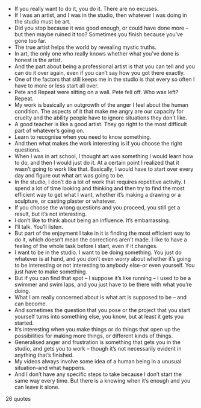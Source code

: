  - If you really want to do it, you do it. There are no excuses.
 - If I was an artist, and I was in the studio, then whatever I was doing in the studio must be art.
 - Did you stop because it was good enough, or could have done more – but then maybe ruined it too? Sometimes you finish because you’ve gone too far.
 - The true artist helps the world by revealing mystic truths.
 - In art, the only one who really knows whether what you’ve done is honest is the artist.
 - And the part about being a professional artist is that you can tell and you can do it over again, even if you can’t say how you got there exactly.
 - One of the factors that still keeps me in the studio is that every so often I have to more or less start all over.
 - Pete and Repeat were sitting on a wall. Pete fell off. Who was left? Repeat.
 - My work is basically an outgrowth of the anger I feel about the human condition. The aspects of it that make me angry are our capacity for cruelty and the ability people have to ignore situations they don’t like.
 - A good teacher is like a good artist. They go right to the most difficult part of whatever’s going on.
 - Learn to recognise when you need to know something.
 - And then what makes the work interesting is if you choose the right questions.
 - When I was in art school, I thought art was something I would learn how to do, and then I would just do it. At a certain point I realized that it wasn’t going to work like that. Basically, I would have to start over every day and figure out what art was going to be.
 - In the studio, I don’t do a lot of work that requires repetitive activity. I spend a lot of time looking and thinking and then try to find the most efficient way to get what I want, whether it’s making a drawing or a sculpture, or casting plaster or whatever.
 - If you choose the wrong questions and you proceed, you still get a result, but it’s not interesting.
 - I don’t like to think about being an influence. It’s embarrassing.
 - I’ll talk. You’ll listen.
 - But part of the enjoyment I take in it is finding the most efficient way to do it, which doesn’t mean the corrections aren’t made. I like to have a feeling of the whole task before I start, even if it changes.
 - I want to be in the studio. I want to be doing something. You just do whatever is at hand, and you don’t even worry about whether it’s going to be interesting or not interesting to anybody else-or even yourself. You just have to make something.
 - But if you can find that spot – I suppose it’s like running – I used to be a swimmer and swim laps, and you just have to be there with what you’re doing.
 - What I am really concerned about is what art is supposed to be – and can become.
 - And sometimes the question that you pose or the project that you start yourself turns into something else, you know, but at least it gets you started.
 - It’s interesting when you make things or do things that open up the possibilities for making more things, or different kinds of things.
 - Generalised anger and frustration is something that gets you in the studio, and gets you to work – though it’s not necessarily evident in anything that’s finished.
 - My videos always involve some idea of a human being in a unusual situation-and what happens.
 - And I don’t have any specific steps to take because I don’t start the same way every time. But there is a knowing when it’s enough and you can leave it alone.

26 quotes
